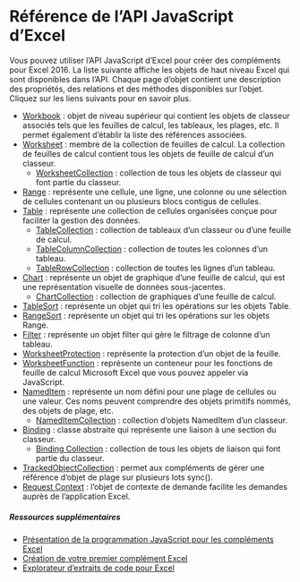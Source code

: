 # Référence de l’API JavaScript d’Excel

Vous pouvez utiliser l’API JavaScript d’Excel pour créer des compléments pour Excel 2016. La liste suivante affiche les objets de haut niveau Excel qui sont disponibles dans l’API. Chaque page d’objet contient une description des propriétés, des relations et des méthodes disponibles sur l’objet. Cliquez sur les liens suivants pour en savoir plus.

* [Workbook](../../reference/excel/workbook.md) : objet de niveau supérieur qui contient les objets de classeur associés tels que les feuilles de calcul, les tableaux, les plages, etc. Il permet également d’établir la liste des références associées.
* [Worksheet](../../reference/excel/worksheet.md) : membre de la collection de feuilles de calcul. La collection de feuilles de calcul contient tous les objets de feuille de calcul d’un classeur.
    * [WorksheetCollection](../../reference/excel/worksheetcollection.md) : collection de tous les objets de classeur qui font partie du classeur.
* [Range](../../reference/excel/range.md) : représente une cellule, une ligne, une colonne ou une sélection de cellules contenant un ou plusieurs blocs contigus de cellules.
* [Table](../../reference/excel/table.md) : représente une collection de cellules organisées conçue pour faciliter la gestion des données.
    * [TableCollection](../../reference/excel/tablecollection.md) : collection de tableaux d’un classeur ou d’une feuille de calcul.
    * [TableColumnCollection](../../reference/excel/tablecolumncollection.md) : collection de toutes les colonnes d’un tableau.
    * [TableRowCollection](../../reference/excel/tablerowcollection.md) : collection de toutes les lignes d’un tableau.
* [Chart](../../reference/excel/chart.md) : représente un objet de graphique d’une feuille de calcul, qui est une représentation visuelle de données sous-jacentes.
    * [ChartCollection](../../reference/excel/chartcollection.md) : collection de graphiques d’une feuille de calcul.
* [TableSort](../../reference/excel/tablesort.md) : représente un objet qui tri les opérations sur les objets Table.
* [RangeSort](../../reference/excel/rangesort.md) : représente un objet qui tri les opérations sur les objets Range.
* [Filter](../../reference/excel/filter.md) : représente un objet filter qui gère le filtrage de colonne d’un tableau.
* [WorksheetProtection](../../reference/excel/worksheetprotection.md) : représente la protection d’un objet de la feuille.
* [WorksheetFunction](../../reference/excel/functions.md) : représente un conteneur pour les fonctions de feuille de calcul Microsoft Excel que vous pouvez appeler via JavaScript.
* [NamedItem](../../reference/excel/nameditem.md) : représente un nom défini pour une plage de cellules ou une valeur. Ces noms peuvent comprendre des objets primitifs nommés, des objets de plage, etc.
    * [NamedItemCollection](../../reference/excel/nameditemcollection.md) : collection d’objets NamedItem d’un classeur.
* [Binding](../../reference/excel/binding.md) : classe abstraite qui représente une liaison à une section du classeur.
    * [Binding Collection](../../reference/excel/bindingcollection.md) : collection de tous les objets de liaison qui font partie du classeur.
* [TrackedObjectCollection](../../reference/excel/trackedobjectscollection.md) : permet aux compléments de gérer une référence d’objet de plage sur plusieurs lots sync().
* [Request Context](../../reference/excel/requestcontext.md) : l’objet de contexte de demande facilite les demandes auprès de l’application Excel.


##### Ressources supplémentaires

*  [Présentation de la programmation JavaScript pour les compléments Excel](excel-add-ins-javascript-programming-overview.md)
*  [Création de votre premier complément Excel](build-your-first-excel-add-in.md)
*  [Explorateur d’extraits de code pour Excel](http://officesnippetexplorer.azurewebsites.net/#/snippets/excel)

